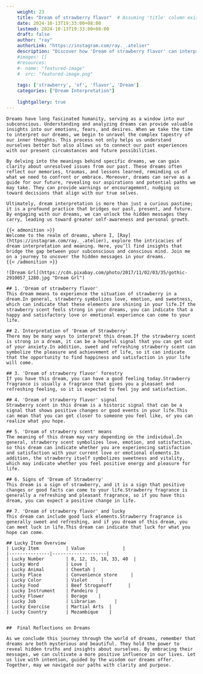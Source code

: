 ```yaml
---
    weight: 23
    title: "Dream of strawberry flavor"  # Assuming 'title' column exists
    date: 2024-10-13T19:33:00+08:00
    lastmod: 2024-10-13T19:33:00+08:00
    draft: false
    author: "ray"
    authorLink: "https://instagram.com/ray._.atelier"
    description: "Discover how 'Dream of strawberry flavor' can interpret your future and uncover its significant meanings in your life."
    #images: []
    #resources:
    #- name: "featured-image"
    #  src: "featured-image.png"
    
    tags: ['strawberry', 'of', 'flavor', 'Dream']
    categories: ["Dream Interpretation"]
    
    lightgallery: true
---
```

    
    Dreams have long fascinated humanity, serving as a window into our subconscious. Understanding and analyzing dreams can provide valuable insights into our emotions, fears, and desires. When we take the time to interpret our dreams, we begin to unravel the complex tapestry of our inner thoughts. This process not only helps us understand ourselves better but also allows us to connect our past experiences with our present circumstances and future possibilities.
    
    By delving into the meanings behind specific dreams, we can gain clarity about unresolved issues from our past. These dreams often reflect our memories, traumas, and lessons learned, reminding us of what we need to confront or embrace. Moreover, dreams can serve as a guide for our future, revealing our aspirations and potential paths we may take. They can provide warnings or encouragement, nudging us toward decisions that align with our true selves.
    
    Ultimately, dream interpretation is more than just a curious pastime; it is a profound practice that bridges our past, present, and future. By engaging with our dreams, we can unlock the hidden messages they carry, leading us toward greater self-awareness and personal growth.
    
    {{< admonition >}}
    Welcome to the realm of dreams, where I, [Ray](https://instagram.com/ray._.atelier), explore the intricacies of dream interpretation and meaning. Here, you’ll find insights that bridge the gap between your subconscious and conscious mind. Join me on a journey to uncover the hidden messages in your dreams.
    {{< /admonition >}}
    
    ![Dream Grl](https://cdn.pixabay.com/photo/2017/11/02/03/35/gothic-2910057_1280.jpg "Dream Grl")
    
    ## 1. 'Dream of strawberry flavor'
    This dream means to experience the situation of strawberry in a dream.In general, strawberry symbolizes love, emotion, and sweetness, which can indicate that these elements are shining in your life.If the strawberry scent feels strong in your dreams, you can indicate that a happy and satisfactory love or emotional experience can come to your life.
    
    ## 2. Interpretation of 'Dream of Strawberry'
    There may be many ways to interpret this dream.If the strawberry scent is strong in a dream, it can be a hopeful signal that you can get out of your anxiety.In addition, sweet and refreshing strawberry scent can symbolize the pleasure and achievement of life, so it can indicate that the opportunity to find happiness and satisfaction in your life will come.
    
    ## 3. 'Dream of strawberry flavor' forestry
    If you have this dream, you can have a good feeling today.Strawberry fragrance is usually a fragrance that gives you a pleasant and refreshing feeling, so it is expected to feel joy and satisfaction.
    
    ## 4. 'Dream of strawberry flavor' signal
    Strawberry scent in this dream is a historic signal that can be a signal that shows positive changes or good events in your life.This can mean that you can get closer to someone you feel like, or you can realize what you hope.
    
    ## 5. 'Dream of strawberry scent' means
    The meaning of this dream may vary depending on the individual.In general, strawberry scent symbolizes love, emotion, and satisfaction, so this dream can indicate whether you are experiencing satisfaction and satisfaction with your current love or emotional elements.In addition, the strawberry itself symbolizes sweetness and vitality, which may indicate whether you feel positive energy and pleasure for life.
    
    ## 6. Signs of 'Dream of Strawberry'
    This dream is a sign of strawberry, and it is a sign that positive changes or good facts can come to your life.Strawberry fragrance is generally a refreshing and pleasant fragrance, so if you have this dream, you can expect a positive change in life.
    
    ## 7. 'Dream of strawberry flavor' and lucky
    This dream can include good luck elements.Strawberry fragrance is generally sweet and refreshing, and if you dream of this dream, you can meet luck in life.This dream can indicate that luck for what you hope can come.
    
    ## Lucky Item Overview
    | Lucky Item          | Value              |
    |---------------|--------------------|
    | Lucky Number        | 8, 12, 15, 18, 33, 40  |
    | Lucky Word          | Love |
    | Lucky Animal        | Cheetah |
    | Lucky Place         | Convenience store     |
    | Lucky Color         | Violet     |
    | Lucky Food          | Beef Stroganoff      |
    | Lucky Instrument    | Pandeiro |
    | Lucky Flower        | Borage    |
    | Lucky Job           | Librarian       |
    | Lucky Exercise      | Martial Arts  |
    | Lucky Country       | Mozambique    |
    
    
    ##  Final Reflections on Dreams
    
    As we conclude this journey through the world of dreams, remember that dreams are both mysterious and beautiful. They hold the power to reveal hidden truths and insights about ourselves. By embracing their messages, we can cultivate a more positive influence in our lives. Let us live with intention, guided by the wisdom our dreams offer. Together, may we navigate our paths with clarity and purpose.
    